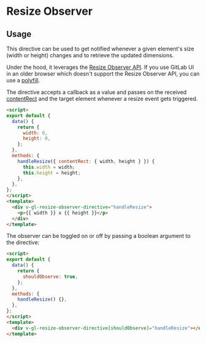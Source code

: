 # Resize Observer

<!-- STORY -->

## Usage

This directive can be used to get notified whenever a given element's size (width or height) changes
and to retrieve the updated dimensions.

Under the hood, it leverages the [Resize Observer API](https://developer.mozilla.org/en-US/docs/Web/API/ResizeObserver).
If you use GitLab UI in an older browser which doesn't support the Resize Observer API,
you can use a [polyfill](https://github.com/que-etc/resize-observer-polyfill).

The directive accepts a callback as a value and passes on the received
[contentRect](https://developer.mozilla.org/en-US/docs/Web/API/ResizeObserverEntry/contentRect)
and the target element whenever a resize event gets triggered.

```html
<script>
export default {
  data() {
    return {
      width: 0,
      height: 0,
    };
  },
  methods: {
    handleResize({ contentRect: { width, height } }) {
      this.width = width;
      this.height = height;
    },
  },
};
</script>
<template>
  <div v-gl-resize-observer-directive="handleResize">
    <p>{{ width }} x {{ height }}</p>
  </div>
</template>
```

The observer can be toggled on or off by passing a boolean argument to the directive:

```html
<script>
export default {
  data() {
    return {
      shouldObserve: true,
    };
  },
  methods: {
    handleResize() {},
  },
};
</script>
<template>
  <div v-gl-resize-observer-directive[shouldObserve]="handleResize"></div>
</template>
```
